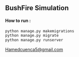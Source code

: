 ## BushFire Simulation

#### How to run :
```bash
python manage.py makemigrations
python manage.py migrate
python manage.py runserver
```

Hamedcuenca5@gmail.com